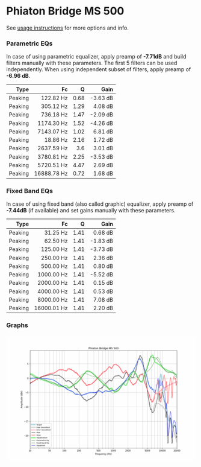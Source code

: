 # Phiaton Bridge MS 500
See [usage instructions](https://github.com/jaakkopasanen/AutoEq#usage) for more options and info.

### Parametric EQs
In case of using parametric equalizer, apply preamp of **-7.71dB** and build filters manually
with these parameters. The first 5 filters can be used independently.
When using independent subset of filters, apply preamp of **-6.96 dB**.

| Type    | Fc          |    Q | Gain     |
|--------:|------------:|-----:|---------:|
| Peaking | 122.82 Hz   | 0.68 | -3.63 dB |
| Peaking | 305.12 Hz   | 1.29 | 4.08 dB  |
| Peaking | 736.18 Hz   | 1.47 | -2.09 dB |
| Peaking | 1174.30 Hz  | 1.52 | -4.26 dB |
| Peaking | 7143.07 Hz  | 1.02 | 6.81 dB  |
| Peaking | 18.86 Hz    | 2.16 | 1.72 dB  |
| Peaking | 2637.59 Hz  | 3.6  | 3.01 dB  |
| Peaking | 3780.81 Hz  | 2.25 | -3.53 dB |
| Peaking | 5720.51 Hz  | 4.47 | 2.69 dB  |
| Peaking | 16888.78 Hz | 0.72 | 1.68 dB  |

### Fixed Band EQs
In case of using fixed band (also called graphic) equalizer, apply preamp of **-7.44dB**
(if available) and set gains manually with these parameters.

| Type    | Fc          |    Q | Gain     |
|--------:|------------:|-----:|---------:|
| Peaking | 31.25 Hz    | 1.41 | 0.68 dB  |
| Peaking | 62.50 Hz    | 1.41 | -1.83 dB |
| Peaking | 125.00 Hz   | 1.41 | -3.73 dB |
| Peaking | 250.00 Hz   | 1.41 | 2.36 dB  |
| Peaking | 500.00 Hz   | 1.41 | 0.80 dB  |
| Peaking | 1000.00 Hz  | 1.41 | -5.52 dB |
| Peaking | 2000.00 Hz  | 1.41 | 0.15 dB  |
| Peaking | 4000.00 Hz  | 1.41 | 0.53 dB  |
| Peaking | 8000.00 Hz  | 1.41 | 7.08 dB  |
| Peaking | 16000.01 Hz | 1.41 | 2.20 dB  |

### Graphs
![](./Phiaton%20Bridge%20MS%20500.png)